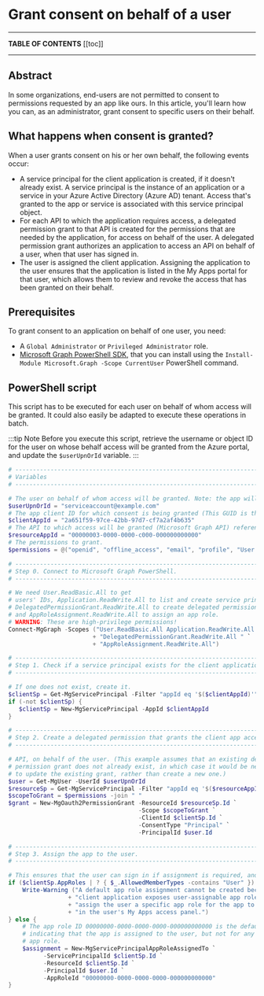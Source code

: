 # Grant consent on behalf of a user

---

**TABLE OF CONTENTS**
[[toc]]

---

## Abstract

In some organizations, end-users are not permitted to consent to permissions requested by an app like ours.
In this article, you'll learn how you can, as an administrator, grant consent to specific users on their behalf.

## What happens when consent is granted?

When a user grants consent on his or her own behalf, the following events occur:
- A service principal for the client application is created, if it doesn't already exist. A service principal is the instance of an application or a service in your Azure Active Directory (Azure AD) tenant. Access that's granted to the app or service is associated with this service principal object.
- For each API to which the application requires access, a delegated permission grant to that API is created for the permissions that are needed by the application, for access on behalf of the user. A delegated permission grant authorizes an application to access an API on behalf of a user, when that user has signed in.
- The user is assigned the client application. Assigning the application to the user ensures that the application is listed in the My Apps portal for that user, which allows them to review and revoke the access that has been granted on their behalf.

## Prerequisites

To grant consent to an application on behalf of one user, you need:
- A `Global Administrator` or `Privileged Administrator` role.
- [Microsoft Graph PowerShell SDK](https://docs.microsoft.com/en-us/graph/powershell/installation), that you can install using the `Install-Module Microsoft.Graph -Scope CurrentUser` PowerShell command.


## PowerShell script

This script has to be executed for each user on behalf of whom access will be granted. It could also easily be adapted to execute these operations in batch.

:::tip Note
Before you execute this script, retrieve the username or object ID for the user on whose behalf access will be granted from the Azure portal, and update the `$userUpnOrId` variable.
:::

```powershell
# -----------------------------------------------------------------------------
# Variables
# -----------------------------------------------------------------------------

# The user on behalf of whom access will be granted. Note: the app will be able to access the API on behalf of this user.
$userUpnOrId = "serviceaccount@example.com"
# The app client ID for which consent is being granted (This GUID is the nBold app client ID).
$clientAppId = "2a651f59-97ce-42bb-97d7-cf7a2af4b635"
# The API to which access will be granted (Microsoft Graph API) referenced by its ID.
$resourceAppId = "00000003-0000-0000-c000-000000000000"
# The permissions to grant.
$permissions = @("openid", "offline_access", "email", "profile", "User.ReadBasic.All", "Team.ReadBasic.All", "Channel.ReadBasic.All", "TeamSettings.Read.All", "TeamMember.Read.All", "ChannelMember.Read.All", "ChannelSettings.Read.All", "TeamsTab.Read.All")

# -----------------------------------------------------------------------------
# Step 0. Connect to Microsoft Graph PowerShell.
# -----------------------------------------------------------------------------

# We need User.ReadBasic.All to get
# users' IDs, Application.ReadWrite.All to list and create service principals, 
# DelegatedPermissionGrant.ReadWrite.All to create delegated permission grants, 
# and AppRoleAssignment.ReadWrite.All to assign an app role.
# WARNING: These are high-privilege permissions!
Connect-MgGraph -Scopes ("User.ReadBasic.All Application.ReadWrite.All " `
                        + "DelegatedPermissionGrant.ReadWrite.All " `
                        + "AppRoleAssignment.ReadWrite.All")

# -----------------------------------------------------------------------------
# Step 1. Check if a service principal exists for the client application. 
# -----------------------------------------------------------------------------

# If one does not exist, create it.
$clientSp = Get-MgServicePrincipal -Filter "appId eq '$($clientAppId)'"
if (-not $clientSp) {
   $clientSp = New-MgServicePrincipal -AppId $clientAppId
}

# -----------------------------------------------------------------------------
# Step 2. Create a delegated permission that grants the client app access to the
# -----------------------------------------------------------------------------

# API, on behalf of the user. (This example assumes that an existing delegated 
# permission grant does not already exist, in which case it would be necessary 
# to update the existing grant, rather than create a new one.)
$user = Get-MgUser -UserId $userUpnOrId
$resourceSp = Get-MgServicePrincipal -Filter "appId eq '$($resourceAppId)'"
$scopeToGrant = $permissions -join " "
$grant = New-MgOauth2PermissionGrant -ResourceId $resourceSp.Id `
                                     -Scope $scopeToGrant `
                                     -ClientId $clientSp.Id `
                                     -ConsentType "Principal" `
                                     -PrincipalId $user.Id

# -----------------------------------------------------------------------------
# Step 3. Assign the app to the user.
# -----------------------------------------------------------------------------

# This ensures that the user can sign in if assignment is required, and ensures that the app shows up under the user's My Apps.
if ($clientSp.AppRoles | ? { $_.AllowedMemberTypes -contains "User" }) {
    Write-Warning ("A default app role assignment cannot be created because the " `
                 + "client application exposes user-assignable app roles. You must " `
                 + "assign the user a specific app role for the app to be listed " `
                 + "in the user's My Apps access panel.")
} else {
    # The app role ID 00000000-0000-0000-0000-000000000000 is the default app role
    # indicating that the app is assigned to the user, but not for any specific 
    # app role.
    $assignment = New-MgServicePrincipalAppRoleAssignedTo `
          -ServicePrincipalId $clientSp.Id `
          -ResourceId $clientSp.Id `
          -PrincipalId $user.Id `
          -AppRoleId "00000000-0000-0000-0000-000000000000"
}
```
